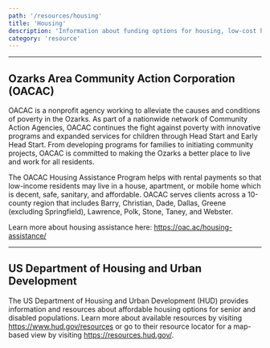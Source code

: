 ```yaml
---
path: '/resources/housing'
title: 'Housing'
description: 'Information about funding options for housing, low-cost housing options, various housing programs that help support low-income households, and other housing resources.'
category: 'resource'
---
```


***

## Ozarks Area Community Action Corporation (OACAC)
OACAC is a nonprofit agency working to alleviate the causes and conditions of poverty in the Ozarks. As part of a nationwide network of Community Action Agencies, OACAC continues the fight against poverty with innovative programs and expanded services for children through Head Start and Early Head Start. From developing programs for families to initiating community projects, OACAC is committed to making the Ozarks a better place to live and work for all residents.

The OACAC Housing Assistance Program helps with rental payments so that low-income residents may live in a house, apartment, or mobile home which is decent, safe, sanitary, and affordable. OACAC serves clients across a 10-county region that includes Barry, Christian, Dade, Dallas, Greene (excluding Springfield), Lawrence, Polk, Stone, Taney, and Webster.

Learn more about housing assistance here: https://oac.ac/housing-assistance/  

***

## US Department of Housing and Urban Development
The US Department of Housing and Urban Development (HUD) provides information and resources about affordable housing options for senior and disabled populations. Learn more about available resources by visiting https://www.hud.gov/resources or go to their resource locator for a map-based view by visiting https://resources.hud.gov/.

